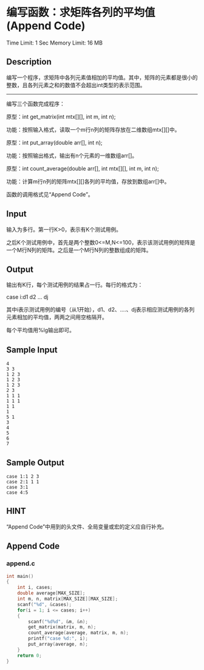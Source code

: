 # 编写函数：求矩阵各列的平均值 (Append Code)
Time Limit: 1 Sec  Memory Limit: 16 MB

## Description
编写一个程序，求矩阵中各列元素值相加的平均值。其中，矩阵的元素都是很小的整数，且各列元素之和的数值不会超出int类型的表示范围。

-----------------------------------------------------------------------------

编写三个函数完成程序：

原型：int get_matrix(int mtx[][], int m, int n);

功能：按照输入格式，读取一个m行n列的矩阵存放在二维数组mtx[][]中。

原型：int put_array(double arr[], int n);

功能：按照输出格式，输出有n个元素的一维数组arr[]。

原型：int count_average(double arr[], int mtx[][], int m, int n);

功能：计算m行n列的矩阵mtx[][]各列的平均值，存放到数组arr[]中。

函数的调用格式见“Append Code”。

## Input
输入为多行。第一行K>0，表示有K个测试用例。

之后K个测试用例中，首先是两个整数0<=M,N<=100，表示该测试用例的矩阵是一个M行N列的矩阵。之后是一个M行N列的整数组成的矩阵。

## Output
输出有K行，每个测试用例的结果占一行。每行的格式为：

case i:d1 d2 ... dj

其中i表示测试用例的编号（从1开始），d1、d2、....、dj表示相应测试用例的各列元素相加的平均值，两两之间用空格隔开。

每个平均值用%lg输出即可。

## Sample Input
```
4
3 3
1 2 3
1 2 3
1 2 3
2 3
1 1 1
1 1 1
1 1
1
5 1
3
4
5
6
7
```
## Sample Output
```
case 1:1 2 3
case 2:1 1 1
case 3:1
case 4:5
```

## HINT
  “Append Code”中用到的头文件、全局变量或宏的定义应自行补充。

## Append Code
### append.c
```c
int main()
{
    int i, cases;
    double average[MAX_SIZE];
    int m, n, matrix[MAX_SIZE][MAX_SIZE];
    scanf("%d", &cases);
    for(i = 1; i <= cases; i++)
    {
        scanf("%d%d", &m, &n);
        get_matrix(matrix, m, n);
        count_average(average, matrix, m, n);
        printf("case %d:", i);
        put_array(average, n);
    }
    return 0;
}
```